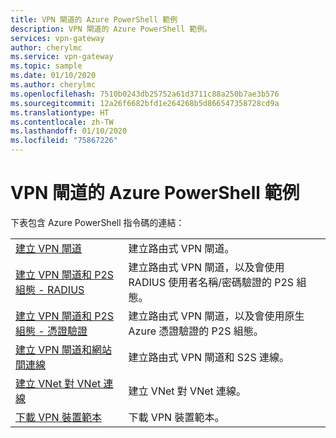 ```yaml
---
title: VPN 閘道的 Azure PowerShell 範例
description: VPN 閘道的 Azure PowerShell 範例。
services: vpn-gateway
author: cherylmc
ms.service: vpn-gateway
ms.topic: sample
ms.date: 01/10/2020
ms.author: cherylmc
ms.openlocfilehash: 7510b0243db25752a61d3711c88a250b7ae3b576
ms.sourcegitcommit: 12a26f6682bfd1e264268b5d866547358728cd9a
ms.translationtype: HT
ms.contentlocale: zh-TW
ms.lasthandoff: 01/10/2020
ms.locfileid: "75867226"
---
```

# <a name="azure-powershell-samples-for-vpn-gateway"></a>VPN 閘道的 Azure PowerShell 範例

下表包含 Azure PowerShell 指令碼的連結：

| | |
|----|----|
| [建立 VPN 閘道](./scripts/vpn-gateway-sample-create-vpn-gateway-powershell.md) | 建立路由式 VPN 閘道。 |
| [建立 VPN 閘道和 P2S 組態 - RADIUS](./scripts/vpn-gateway-sample-point-to-site-radius-authentication-powershell.md) | 建立路由式 VPN 閘道，以及會使用 RADIUS 使用者名稱/密碼驗證的 P2S 組態。 |
| [建立 VPN 閘道和 P2S 組態 - 憑證驗證](./scripts/vpn-gateway-sample-point-to-site-certificate-authentication-powershell.md) | 建立路由式 VPN 閘道，以及會使用原生 Azure 憑證驗證的 P2S 組態。 |
| [建立 VPN 閘道和網站間連線](./scripts/vpn-gateway-sample-site-to-site-powershell.md) | 建立路由式 VPN 閘道和 S2S 連線。 |
| [建立 VNet 對 VNet 連線](./scripts/vpn-gateway-sample-vnet-vnet-powershell.md) | 建立 VNet 對 VNet 連線。 |
| [下載 VPN 裝置範本](./scripts/vpn-gateway-sample-site-to-site-download-devicescript-powershell.md) | 下載 VPN 裝置範本。 |
